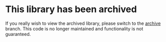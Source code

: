 # This library has been archived

If you really wish to view the archived library, please switch to the [archive](https://github.com/AzureAD/azure-activedirectory-library-for-cordova/tree/archive) branch. This code is no longer maintained and functionality is not guaranteed.
